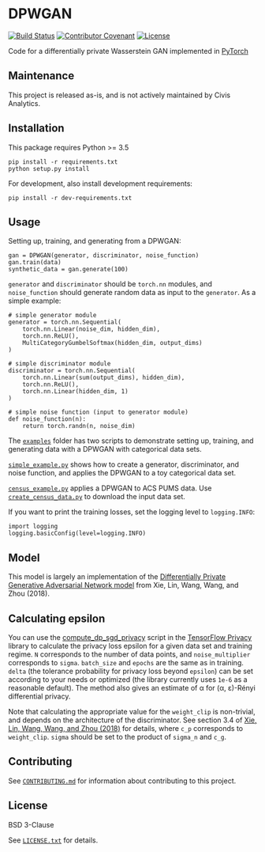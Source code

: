 # DPWGAN
[![Build Status](https://travis-ci.org/civisanalytics/dpwgan.svg?branch=master)](https://travis-ci.org/civisanalytics/dpwgan)
[![Contributor Covenant](https://img.shields.io/badge/Contributor%20Covenant-v1.4%20adopted-ff69b4.svg)](CODE_OF_CONDUCT.md)
[![License](https://img.shields.io/badge/License-BSD%203--Clause-blue.svg)](LICENSE.txt)

Code for a differentially private Wasserstein GAN implemented in [PyTorch](https://pytorch.org/)

## Maintenance

This project is released as-is, and is not actively maintained by Civis Analytics.

## Installation

This package requires Python >= 3.5

```
pip install -r requirements.txt
python setup.py install
```

For development, also install development requirements:

```
pip install -r dev-requirements.txt
```

## Usage

Setting up, training, and generating from a DPWGAN:

```
gan = DPWGAN(generator, discriminator, noise_function)
gan.train(data)
synthetic_data = gan.generate(100)
```

`generator` and `discriminator` should be `torch.nn` modules, and
`noise_function` should generate random data as input to the `generator`.
As a simple example:

```
# simple generator module
generator = torch.nn.Sequential(
    torch.nn.Linear(noise_dim, hidden_dim),
    torch.nn.ReLU(),
    MultiCategoryGumbelSoftmax(hidden_dim, output_dims)
)

# simple discriminator module
discriminator = torch.nn.Sequential(
    torch.nn.Linear(sum(output_dims), hidden_dim),
    torch.nn.ReLU(),
    torch.nn.Linear(hidden_dim, 1)
)

# simple noise function (input to generator module)
def noise_function(n):
    return torch.randn(n, noise_dim)
```

The [`examples`](examples) folder has two scripts to demonstrate setting
up, training, and generating data with a DPWGAN with categorical data sets.

[`simple_example.py`](examples/simple_example.py) shows how to create
a generator, discriminator, and noise function, and applies the DPWGAN
to a toy categorical data set.

[`census_example.py`](examples/census_example.py) applies a DPWGAN to
ACS PUMS data. Use [`create_census_data.py`](examples/create_census_data.py)
to download the input data set.

If you want to print the training losses,
set the logging level to `logging.INFO`:

```
import logging
logging.basicConfig(level=logging.INFO)
```

## Model

This model is largely an implementation of the [Differentially Private Generative Adversarial Network model](https://arxiv.org/abs/1802.06739)
from Xie, Lin, Wang, Wang, and Zhou (2018).

## Calculating epsilon

You can use the [compute_dp_sgd_privacy](https://github.com/tensorflow/privacy/blob/979748e09c416ea2d4f85e09b033aa9aa097ead2/tensorflow_privacy/privacy/analysis/compute_dp_sgd_privacy.py)
script in the [TensorFlow Privacy](https://github.com/tensorflow/privacy)
library to calculate the privacy loss epsilon for a given data set and training regime.
`N` corresponds to the number of data points, and `noise_multiplier` corresponds to `sigma`.
`batch_size` and `epochs` are the same as in training.
`delta` (the tolerance probability for privacy loss beyond `epsilon`)
can be set according to your needs or optimized (the library currently uses `1e-6` as a reasonable default).
The method also gives an estimate of α for (α, ε)-Rényi differential privacy.

Note that calculating the appropriate value for the `weight_clip` is non-trivial,
and depends on the architecture of the discriminator. See section 3.4 of
[Xie, Lin, Wang, Wang, and Zhou (2018)](https://arxiv.org/abs/1802.06739)
for details, where `c_p` corresponds to `weight_clip`.
`sigma` should be set to the product of `sigma_n` and `c_g`.

## Contributing

See [`CONTRIBUTING.md`](CONTRIBUTING.md) for information about contributing to this project.

## License

BSD 3-Clause

See [`LICENSE.txt`](LICENSE.txt) for details.
